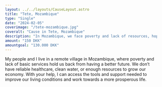 ```yaml
---
layout: ../../layouts/CauseLayout.astro
title: "Tete, Mozambique"
type: "Single"
date: "2024-02-05"
coverimage: "/tete-mozambique.jpg"
coveralt: "Cause in Tete, Mozambique"
description: "In Mozambique, we face poverty and lack of resources, hoping for a better future."
amount: "150 DKK"
amountgoal: "130.000 DKK"
---
```


My people and I live in a remote village in Mozambique, where poverty and lack of basic services hold us back from having a better future. We don’t have reliable healthcare, clean water, or enough resources to grow our economy. With your help, I can access the tools and support needed to improve our living conditions and work towards a more prosperous life.